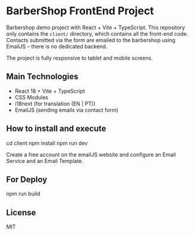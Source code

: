 # BarberShop FrontEnd Project
Barbershop demo project with React + Vite + TypeScript.
This repository only contains the `client/` directory, which contains all the front-end code.
Contacts submitted via the form are emailed to the barbershop using EmailJS – there is no dedicated backend.

The project is fully responsive to tablet and mobile screens.

## Main Technologies
- React 18 + Vite + TypeScript
- CSS Modules
- i18next (for translation (EN | PT))
- EmailJS (sending emails via contact form)

## How to install and execute
cd client
npm install
npm run dev

Create a free account on the emailJS website and configure an Email Service and an Email Template.

## For Deploy
npm run build

## License
MIT